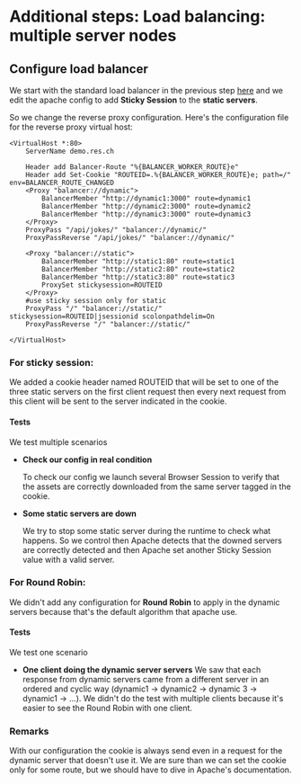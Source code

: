 # Additional steps: Load balancing: multiple server nodes

## Configure load balancer
We start with the standard load balancer in the previous step [here](../LoadBalancing/README.md) 
and we edit the apache config to add __Sticky Session__ to the __static servers__.

So we change the reverse proxy configuration.
Here's the configuration file for the reverse proxy virtual host:
```apacheconf
<VirtualHost *:80>
    ServerName demo.res.ch

    Header add Balancer-Route "%{BALANCER_WORKER_ROUTE}e"
    Header add Set-Cookie "ROUTEID=.%{BALANCER_WORKER_ROUTE}e; path=/" env=BALANCER_ROUTE_CHANGED
    <Proxy "balancer://dynamic">
        BalancerMember "http://dynamic1:3000" route=dynamic1
        BalancerMember "http://dynamic2:3000" route=dynamic2
        BalancerMember "http://dynamic3:3000" route=dynamic3
    </Proxy>
    ProxyPass "/api/jokes/" "balancer://dynamic/"
    ProxyPassReverse "/api/jokes/" "balancer://dynamic/"

    <Proxy "balancer://static">
        BalancerMember "http://static1:80" route=static1
        BalancerMember "http://static2:80" route=static2
        BalancerMember "http://static3:80" route=static3
        ProxySet stickysession=ROUTEID
    </Proxy>
    #use sticky session only for static
    ProxyPass "/" "balancer://static/" stickysession=ROUTEID|jsessionid scolonpathdelim=On 
    ProxyPassReverse "/" "balancer://static/"

</VirtualHost>
```
### For sticky session:
We added a cookie header named ROUTEID that will be set to one of the three static servers on the first client request
then every next request from this client will be sent to the server indicated in the cookie.

#### Tests
We test multiple scenarios
- __Check our config in real condition__
  
  To check our config we launch several Browser Session to verify that the assets are correctly downloaded from the same
  server tagged in the cookie.

- __Some static servers are down__
  
  We try to stop some static server during the runtime to check what happens. So we control then Apache detects 
  that the downed servers are correctly detected and then Apache set another Sticky Session value with a valid server.
### For Round Robin:
We didn't add any configuration for __Round Robin__ to apply in the dynamic servers because that's the default algorithm that 
apache use.

#### Tests
We test one scenario

- __One client doing the dynamic server servers__
    We saw that each response from dynamic servers came from a different server in an ordered and cyclic way
  (dynamic1 &rarr; dynamic2 &rarr; dynamic 3 &rarr; dynamic1 &rarr; ...). 
  We didn't do the test with multiple clients because it's easier to see the Round Robin with one client.

  
### Remarks
With our configuration the cookie is always send even in a request for the dynamic server that doesn't use it. 
We are sure than we can set the cookie only for some route, but we should have to dive in Apache's documentation.







